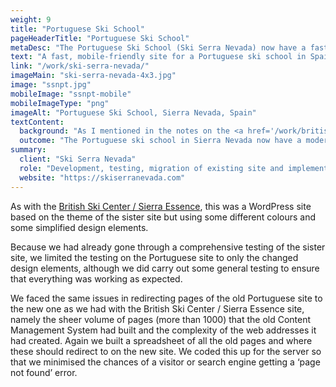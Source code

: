 ```yaml
---
weight: 9
title: "Portuguese Ski School"
pageHeaderTitle: "Portuguese Ski School"
metaDesc: "The Portuguese Ski School (Ski Serra Nevada) now have a fast, modern, mobile-responsive website to help them grow and attract more clients."
text: "A fast, mobile-friendly site for a Portuguese ski school in Spain. The design of this site is intentionally similar to the British Ski Center site, as the owners are a couple, but needed distinct sites to target their different audiences."
link: "/work/ski-serra-nevada/"
imageMain: "ski-serra-nevada-4x3.jpg"
image: "ssnpt.jpg"
mobileImage: "ssnpt-mobile"
mobileImageType: "png"
imageAlt: "Portuguese Ski School, Sierra Nevada, Spain"
textContent:
  background: "As I mentioned in the notes on the <a href='/work/british-ski-center-sierra-essence/'>British Ski Center / Sierra Essence</a> site, the Portuguese ski school site was entangled with the two other sites previously and had content in common with these. Given the connections between the Portuguese site, Ski Serra Nevada, and British Ski Center / Sierra Essence, it made sense for the new sites to have a similar design but they needed to be separate. In addition, the Ski Serra Nevada was simplified as they don’t deal with the accommodation, transfers and facilities handled by Sierra Essence."
  outcome: "The Portuguese ski school in Sierra Nevada now have a modern, fast responsive website that is more attractive to clients. Again, feedback has been excellent and we have moved into maintenance and support mode now, ensuring everything is running smoothly and making any small changes as necessary."
summary:
  client: "Ski Serra Nevada"
  role: "Development, testing, migration of existing site and implementation."
  website: "https://skiserranevada.com"
---
```


As with the [British Ski Center / Sierra Essence](/work/british-ski-center-sierra-essence/), this was a WordPress site based on the theme of the sister site but using some different colours and some simplified design elements.

Because we had already gone through a comprehensive testing of the sister site, we limited the testing on the Portuguese site to only the changed design elements, although we did carry out some general testing to ensure that everything was working as expected.

We faced the same issues in redirecting pages of the old Portuguese site to the new one as we had with the British Ski Center / Sierra Essence site, namely the sheer volume of pages (more than 1000) that the old Content Management System had built and the complexity of the web addresses it had created. Again we built a spreadsheet of all the old pages and where these should redirect to on the new site. We coded this up for the server so that we minimised the chances of a visitor or search engine getting a ‘page not found’ error.
